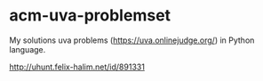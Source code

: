 # acm-uva-problemset

My solutions uva problems (https://uva.onlinejudge.org/) in Python language.

http://uhunt.felix-halim.net/id/891331
